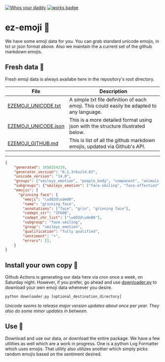 [![Whos your daddy](https://img.shields.io/badge/whos%20your%20daddy-2.0.7rc3-brightgreen.svg)](https://14.do/)
[![works badge](https://cdn.jsdelivr.net/gh/nikku/works-on-my-machine@v0.2.0/badge.svg)](https://github.com/nikku/works-on-my-machine)

# ez-emoji  :wave:

We have some emoji data for you.  You can grab standard unicode emojis, in txt or json format above.  Also we maintain the a current set of the github markdown emojis.

## Fresh data  :tada:

Fresh emoji data is always availabe here in the repository's root directory.  

| File | Description |
-------| ----------
[EZEMOJI_UNICODE.txt](https://github.com/jthop/ez-emoji/blob/master/EZEMOJI_UNICODE.txt) | A simple txt file definition of each emoji.  This could easily be adapted to any language.
[EZEMOJI_UNICODE.json](https://github.com/jthop/ez-emoji/blob/master/EZEMOJI_UNICODE.json) | This is a more detailed format using json with the structure illustrated below.
[EZEMOJI_GITHUB.md](https://github.com/jthop/ez-emoji/blob/master/EZEMOJI_GITHUB.md)  |  This is list of all the github markdown emojis, updated via Github's API.
-----------------

```json
{
    "generated": 1656354239,
    "generator_version": "0.1.3+build.83",
    "unicode_version": "14.0",
    "groups": ["smileys_emotion", "people_body", "component", "animals_nature"],
    "subgroups": {"smileys_emotion": ["face-smiling", "face-affection", "face-tongue", "face-hand"]},
    "emojis": {
      "grinning face": {
        "emoji": "\ud83d\ude00",
        "name": "grinning face", 
        "annotations": ["face", "grin", "grinning face"],
        "codept_str": "1F600",
        "codept_chr_list": ["\ud83d\ude00"],
        "subgroup": "face-smiling", 
        "group": "smileys_emotion", 
        "qualification": "fully qualified",
        "sentiment": "+",
        "errors": [],
    }
}
```

## Install your own copy  :floppy_disk:

Github Actions is generating our data here via cron once a week, on Saturday night.  However, if you prefer, go ahead and use [downloader.py](https://github.com/jthop/ez-emoji/blob/master/ez_emoji/downloader.py) to download your own emoji data whenever you desire.


```shell
python downloader.py [optional_destination_directory]
```
_Unicode seems to release major version updates about once per year.  They also do some minor updates in between._

## Use  :muscle:

Download and use our data, or download the entire package.  We have a few utilities as well which are a work in progress.  One is a python Log Formatter which uses emojis.  That utility also utilizes another which simply picks random emojis based on the sentiment desired.
